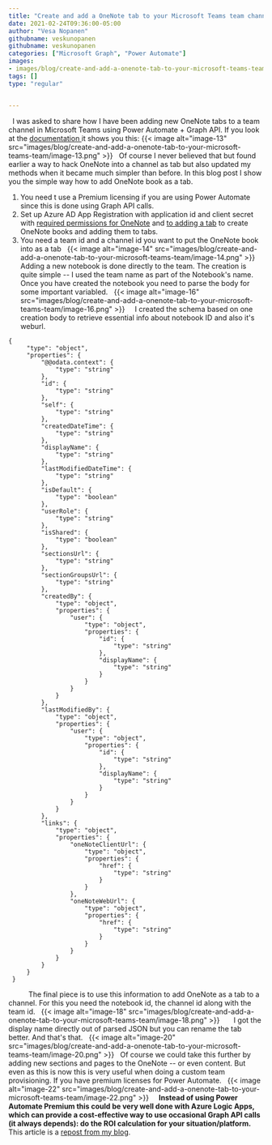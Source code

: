 ```yaml
---
title: "Create and add a OneNote tab to your Microsoft Teams team channel using Power Automate + Graph API"
date: 2021-02-24T09:36:00-05:00
author: "Vesa Nopanen"
githubname: veskunopanen
githubname: veskunopanen
categories: ["Microsoft Graph", "Power Automate"]
images:
- images/blog/create-and-add-a-onenote-tab-to-your-microsoft-teams-team/image-13.png
tags: []
type: "regular"


---
```

 
I was asked to share how I have been adding new OneNote tabs to a team
channel in Microsoft Teams using Power Automate + Graph API. If you look
at
the [documentation ](https://docs.microsoft.com/en-us/graph/teams-configuring-builtin-tabs?WT.mc_id=M365-MVP-5003326)it
shows you this:
{{< image alt="image-13" src="images/blog/create-and-add-a-onenote-tab-to-your-microsoft-teams-team/image-13.png" >}}
 
Of course I never believed that but found earlier a way to hack OneNote
into a channel as tab but also updated my methods when it became much
simpler than before. In this blog post I show you the simple way how to
add OneNote book as a tab.
 
1.  You need t use a Premium licensing if you are using Power Automate
    since this is done using Graph API calls.
2.  Set up Azure AD App Registration with application id and client
    secret with [required permissions for
    OneNote](https://docs.microsoft.com/en-us/graph/api/onenote-post-notebooks?view=graph-rest-beta&tabs=http&WT.mc_id=M365-MVP-5003326) and [to
    adding a
    tab](https://docs.microsoft.com/en-us/graph/api/channel-post-tabs?view=graph-rest-beta&WT.mc_id=M365-MVP-5003326) to
    create OneNote books and adding them to tabs.
3.  You need a team id and a channel id you want to put the OneNote book
    into as a tab
 
{{< image alt="image-14" src="images/blog/create-and-add-a-onenote-tab-to-your-microsoft-teams-team/image-14.png" >}}
 
Adding a new notebook is done directly to the team. The creation is
quite simple -- I used the team name as part of the Notebook's name.
Once you have created the notebook you need to parse the body for some
important variabled.
 
{{< image alt="image-16" src="images/blog/create-and-add-a-onenote-tab-to-your-microsoft-teams-team/image-16.png" >}}
 
 
I created the schema based on one creation body to retrieve essential
info about notebook ID and also it's weburl.
 
 
 
 
``` {.lia-code-sample .language-json}
{
     "type": "object",
     "properties": {
         "@@odata.context": {
             "type": "string"
         },
         "id": {
             "type": "string"
         },
         "self": {
             "type": "string"
         },
         "createdDateTime": {
             "type": "string"
         },
         "displayName": {
             "type": "string"
         },
         "lastModifiedDateTime": {
             "type": "string"
         },
         "isDefault": {
             "type": "boolean"
         },
         "userRole": {
             "type": "string"
         },
         "isShared": {
             "type": "boolean"
         },
         "sectionsUrl": {
             "type": "string"
         },
         "sectionGroupsUrl": {
             "type": "string"
         },
         "createdBy": {
             "type": "object",
             "properties": {
                 "user": {
                     "type": "object",
                     "properties": {
                         "id": {
                             "type": "string"
                         },
                         "displayName": {
                             "type": "string"
                         }
                     }
                 }
             }
         },
         "lastModifiedBy": {
             "type": "object",
             "properties": {
                 "user": {
                     "type": "object",
                     "properties": {
                         "id": {
                             "type": "string"
                         },
                         "displayName": {
                             "type": "string"
                         }
                     }
                 }
             }
         },
         "links": {
             "type": "object",
             "properties": {
                 "oneNoteClientUrl": {
                     "type": "object",
                     "properties": {
                         "href": {
                             "type": "string"
                         }
                     }
                 },
                 "oneNoteWebUrl": {
                     "type": "object",
                     "properties": {
                         "href": {
                             "type": "string"
                         }
                     }
                 }
             }
         }
     }
 } 
```
 
 
 
 
 
The final piece is to use this information to add OneNote as a tab to a
channel. For this you need the notebook id, the channel id along with
the team id.
 
{{< image alt="image-18" src="images/blog/create-and-add-a-onenote-tab-to-your-microsoft-teams-team/image-18.png" >}}
 
 
 
I got the display name directly out of parsed JSON but you can rename
the tab better.
And that's that.
 
{{< image alt="image-20" src="images/blog/create-and-add-a-onenote-tab-to-your-microsoft-teams-team/image-20.png" >}}
 
Of course we could take this further by adding new sections and pages to
the OneNote -- or even content. But even as this is now this is very
useful when doing a custom team provisioning. If you have premium
licenses for Power Automate.
 
{{< image alt="image-22" src="images/blog/create-and-add-a-onenote-tab-to-your-microsoft-teams-team/image-22.png" >}}
 
 
**Instead of using Power Automate Premium this could be very well done
with Azure Logic Apps, which can provide a cost-effective way to use
occasional Graph API calls (it always depends): do the ROI calculation
for your situation/platform.**
 
This article is a [repost from my
blog](https://myteamsday.com/2020/12/07/add-a-onenote-tab-to-team/).
